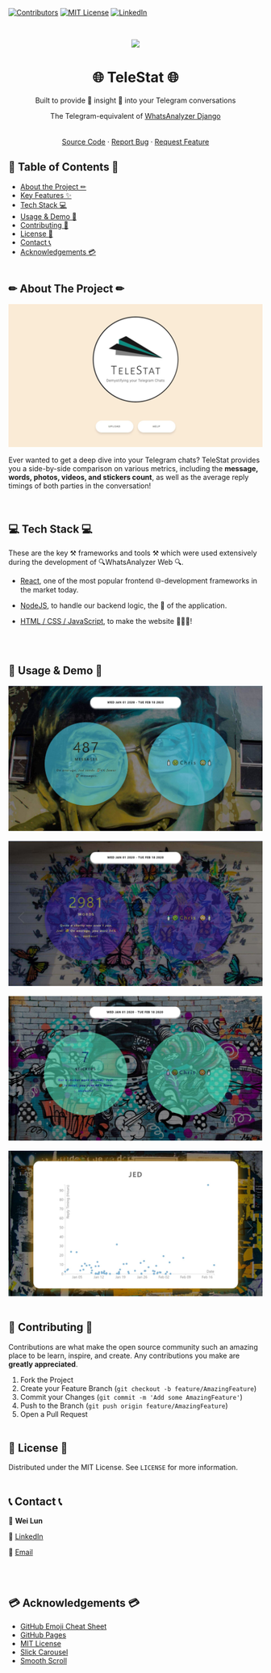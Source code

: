 


[![Contributors][contributors-shield]][contributors-url]
[![MIT License][license-shield]][license-url]
[![LinkedIn][linkedin-shield]][linkedin-url]


<!-- PROJECT LOGO -->
<br />
<p align="center">
  <img href="[https://telestat-817a8.firebaseapp.com/](https://telestat-817a8.firebaseapp.com/)" src="readme_mockups/logo.jpg" />
</p>


  <h1 href="[https://telestat-817a8.firebaseapp.com/](https://telestat-817a8.firebaseapp.com/)" align="center">🌐 TeleStat 🌐</h1>

  <p align="center">
    Built to provide 🔎 insight 🔎 into your Telegram conversations
    <p align="center">
    The Telegram-equivalent of <a href="[[https://github.com/weilunn97/WhatsAnalyzer--Django-/blob/master/README.md](https://github.com/weilunn97/WhatsAnalyzer--Django-/blob/master/README.md)-]([https://github.com/weilunn97/WhatsAnalyzer--Django-/blob/master/README.md](https://github.com/weilunn97/WhatsAnalyzer--Django-/blob/master/README.md))">WhatsAnalyzer Django
    <br />
    <br />
    <br />
    <a href="[https://github.com/weilunn97/TeleStat/tree/master/src](https://github.com/weilunn97/TeleStat/tree/master/src)">Source Code</a>
    ·
    <a href="[https://github.com/weilunn97/TeleStat/issues](https://github.com/weilunn97/TeleStat/issues)">Report Bug</a>
    ·
    <a href="[https://github.com/weilunn97/TeleStat/issues](https://github.com/weilunn97/TeleStat/issues)">Request Feature</a>
  </p>
</p>



<!-- TABLE OF CONTENTS -->
## 📃 Table of Contents 📃

* [About the Project ✏](#about-the-project)
* [Key Features ✨](#key-features)
* [Tech Stack 💻](#tech-stack)
* [Usage & Demo 📸](#usage-and-demo)
* [Contributing 🍻](#contributing)
* [License 📑](#license)
* [Contact 📞](#contact)
* [Acknowledgements 💳](#acknowledgements)
<br><br>



## ✏ About The Project ✏
<p align="center">
  <a href="https://weilunn97.wixsite.com/journeywithjed">
    <img src="readme_mockups/landing_page.JPG" />
  </a>

Ever wanted to get a deep dive into your Telegram chats? TeleStat provides you a side-by-side comparison on various metrics, including the **message, words, photos, videos, and stickers count**, as well as the average reply timings of both parties in the conversation!  
<br><br>


## 💻 Tech Stack 💻
These are the key ⚒ frameworks and tools ⚒ which were used extensively during the development of 🔍WhatsAnalyzer Web 🔍.

* [React]([https://reactjs.org/](https://reactjs.org/)), one of the most popular frontend 🌐-development frameworks in the market today.

* [NodeJS]([https://nodejs.org/en/](https://nodejs.org/en/)), to handle our backend logic, the 🧠 of the application.

* [HTML / CSS / JavaScript](https://www.javascript.com/), to make the website 🌺🎉💥!

<br><br>



## 📸 Usage & Demo 📸
<img src="readme_mockups/messages.JPG" /><br><br>
<img src="readme_mockups/wpm.JPG" /><br><br>
<img src="readme_mockups/stickers.JPG" /><br><br>
<img src="readme_mockups/rt_graph.JPG" /><br><br>



## 🍻 Contributing 🍻

Contributions are what make the open source community such an amazing place to be learn, inspire, and create. Any contributions you make are **greatly appreciated**.

1. Fork the Project
2. Create your Feature Branch (`git checkout -b feature/AmazingFeature`)
3. Commit your Changes (`git commit -m 'Add some AmazingFeature'`)
4. Push to the Branch (`git push origin feature/AmazingFeature`)
5. Open a Pull Request
<br><br>



<!-- LICENSE -->
## 📑 License 📑

Distributed under the MIT License. See `LICENSE` for more information.
<br><br>


## 📞 Contact 📞
📛 **Wei Lun**

🔗 [LinkedIn](https://www.linkedin.com/in/tan-wei-lun/)

📧 [Email](mailto:WTAN132@e.ntu.edu.sg)

<br><br>


## 💳 Acknowledgements 💳
* [GitHub Emoji Cheat Sheet](https://www.webpagefx.com/tools/emoji-cheat-sheet)
* [GitHub Pages](https://pages.github.com)
* [MIT License](https://opensource.org/licenses/MIT)
* [Slick Carousel](https://kenwheeler.github.io/slick)
* [Smooth Scroll](https://github.com/cferdinandi/smooth-scroll)
<br><br>



<!-- MARKDOWN LINKS & IMAGES -->
<!-- https://www.markdownguide.org/basic-syntax/#reference-style-links -->
[contributors-shield]: https://img.shields.io/github/contributors/othneildrew/Best-README-Template.svg?style=flat-square
[contributors-url]: https://github.com/weilunn97/WhatsAnalyzer-Android-/graphs/contributors
[forks-shield]: https://img.shields.io/github/forks/othneildrew/Best-README-Template.svg?style=flat-square
[forks-url]:https://github.com/weilunn97/WhatsAnalyzer-Android-/network
[stars-shield]: https://img.shields.io/github/stars/othneildrew/Best-README-Template.svg?style=flat-square
[license-shield]: https://img.shields.io/github/license/othneildrew/Best-README-Template.svg?style=flat-square
[license-url]: https://github.com/weilunn97/WhatsAnalyzer-Android-/blob/master/LICENSE.txt
[linkedin-shield]: https://img.shields.io/badge/-LinkedIn-black.svg?style=flat-square&logo=linkedin&colorB=555
[linkedin-url]: https://linkedin.com/in/tan-wei-lun
[product-screenshot]: images/screenshot.png
